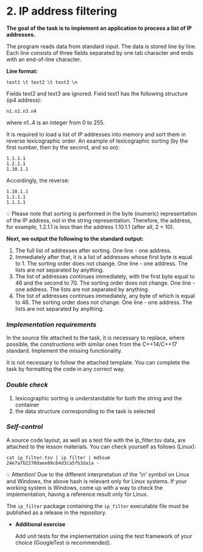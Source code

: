 # 2. IP address filtering
**The goal of the task is to implement an application to process a list of IP addresses.**

The program reads data from standard input. The data is stored line by line. Each line consists of three fields separated by one tab character and ends with an end-of-line character.

**Line format:**
```
text1 \t text2 \t text3 \n
```
Fields text2 and text3 are ignored. Field text1 has the following structure (ip4 address):
```
n1.n2.n3.n4
```
where n1..4 is an integer from 0 to 255.

It is required to load a list of IP addresses into memory and sort them in reverse lexicographic order. An example of lexicographic sorting (by the first number, then by the second, and so on):
```
1.1.1.1
1.2.1.1
1.10.1.1
```
Accordingly, the reverse:
```
1.10.1.1
1.2.1.1
1.1.1.1
```
💡 Please note that sorting is performed in the byte (numeric) representation of the IP address, not in the string representation. Therefore, the address, for example, 1.2.1.1 is less than the address 1.10.1.1 (after all, 2 < 10).

**Next, we output the following to the standard output:**

1. The full list of addresses after sorting. One line - one address.
2. Immediately after that, it is a list of addresses whose first byte is equal to 1. The sorting order does not change. One line - one address. The lists are not separated by anything.
3. The list of addresses continues immediately, with the first byte equal to 46 and the second to 70. The sorting order does not change. One line - one address. The lists are not separated by anything.
4. The list of addresses continues immediately, any byte of which is equal to 46. The sorting order does not change. One line - one address. The lists are not separated by anything.
### *Implementation requirements*
In the source file attached to the task, it is necessary to replace, where possible, the constructions with similar ones from the C++14/C++17 standard. Implement the missing functionality.

It is not necessary to follow the attached template. You can complete the task by formatting the code in any correct way.
### *Double check*
1. lexicographic sorting is understandable for both the string and the container
2. the data structure corresponding to the task is selected
### *Self-control*
A source code layout, as well as a test file with the ip_filter.tsv data, are attached to the lesson materials. You can check yourself as follows (Linux):
```
cat ip_filter.tsv | ip_filter | md5sum
24e7a7b2270daee89c64d3ca5fb3da1a -
```
💡 Attention! Due to the different interpretation of the ‘\n’ symbol on Linux and Windows, the above hash is relevant only for Linux systems. If your working system is Windows, come up with a way to check the implementation, having a reference result only for Linux.

The `ip_filter` package containing the `ip_filter` executable file must be published as a release in the repository.
- **Additional exercise**

  Add unit tests for the implementation using the test framework of your choice (GoogleTest is recommended).
